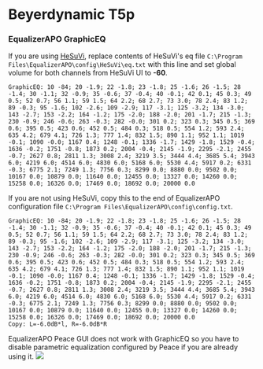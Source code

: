 # Beyerdynamic T5p
### EqualizerAPO GraphicEQ
If you are using [HeSuVi](https://sourceforge.net/projects/hesuvi/), replace contents of HeSuVi's eq file `C:\Program Files\EqualizerAPO\config\HeSuVi\eq.txt` with this line and set global volume for both channels from HeSuVi UI to **-60**.
```
GraphicEQ: 10 -84; 20 -1.9; 22 -1.8; 23 -1.8; 25 -1.6; 26 -1.5; 28 -1.4; 30 -1.1; 32 -0.9; 35 -0.6; 37 -0.4; 40 -0.1; 42 0.1; 45 0.3; 49 0.5; 52 0.7; 56 1.1; 59 1.5; 64 2.2; 68 2.7; 73 3.0; 78 2.4; 83 1.2; 89 -0.3; 95 -1.6; 102 -2.6; 109 -2.9; 117 -3.1; 125 -3.2; 134 -3.0; 143 -2.7; 153 -2.2; 164 -1.2; 175 -2.0; 188 -2.0; 201 -1.7; 215 -1.3; 230 -0.9; 246 -0.6; 263 -0.3; 282 -0.0; 301 0.2; 323 0.3; 345 0.5; 369 0.6; 395 0.5; 423 0.6; 452 0.5; 484 0.3; 518 0.5; 554 1.2; 593 2.4; 635 4.2; 679 4.1; 726 1.3; 777 1.4; 832 1.5; 890 1.1; 952 1.1; 1019 -0.1; 1090 -0.0; 1167 0.4; 1248 -0.1; 1336 -1.7; 1429 -1.8; 1529 -0.4; 1636 -0.2; 1751 -0.8; 1873 0.2; 2004 -0.4; 2145 -1.9; 2295 -2.1; 2455 -0.7; 2627 0.8; 2811 1.3; 3008 2.4; 3219 3.5; 3444 4.4; 3685 5.4; 3943 6.0; 4219 6.0; 4514 6.0; 4830 6.0; 5168 6.0; 5530 4.4; 5917 0.2; 6331 -0.3; 6775 2.1; 7249 1.3; 7756 0.3; 8299 0.0; 8880 0.0; 9502 0.0; 10167 0.0; 10879 0.0; 11640 0.0; 12455 0.0; 13327 0.0; 14260 0.0; 15258 0.0; 16326 0.0; 17469 0.0; 18692 0.0; 20000 0.0
```
If you are not using HeSuVi, copy this to the end of EqualizerAPO configuration file `C:\Program Files\EqualizerAPO\config\config.txt`.
```
GraphicEQ: 10 -84; 20 -1.9; 22 -1.8; 23 -1.8; 25 -1.6; 26 -1.5; 28 -1.4; 30 -1.1; 32 -0.9; 35 -0.6; 37 -0.4; 40 -0.1; 42 0.1; 45 0.3; 49 0.5; 52 0.7; 56 1.1; 59 1.5; 64 2.2; 68 2.7; 73 3.0; 78 2.4; 83 1.2; 89 -0.3; 95 -1.6; 102 -2.6; 109 -2.9; 117 -3.1; 125 -3.2; 134 -3.0; 143 -2.7; 153 -2.2; 164 -1.2; 175 -2.0; 188 -2.0; 201 -1.7; 215 -1.3; 230 -0.9; 246 -0.6; 263 -0.3; 282 -0.0; 301 0.2; 323 0.3; 345 0.5; 369 0.6; 395 0.5; 423 0.6; 452 0.5; 484 0.3; 518 0.5; 554 1.2; 593 2.4; 635 4.2; 679 4.1; 726 1.3; 777 1.4; 832 1.5; 890 1.1; 952 1.1; 1019 -0.1; 1090 -0.0; 1167 0.4; 1248 -0.1; 1336 -1.7; 1429 -1.8; 1529 -0.4; 1636 -0.2; 1751 -0.8; 1873 0.2; 2004 -0.4; 2145 -1.9; 2295 -2.1; 2455 -0.7; 2627 0.8; 2811 1.3; 3008 2.4; 3219 3.5; 3444 4.4; 3685 5.4; 3943 6.0; 4219 6.0; 4514 6.0; 4830 6.0; 5168 6.0; 5530 4.4; 5917 0.2; 6331 -0.3; 6775 2.1; 7249 1.3; 7756 0.3; 8299 0.0; 8880 0.0; 9502 0.0; 10167 0.0; 10879 0.0; 11640 0.0; 12455 0.0; 13327 0.0; 14260 0.0; 15258 0.0; 16326 0.0; 17469 0.0; 18692 0.0; 20000 0.0
Copy: L=-6.0dB*l, R=-6.0dB*R
```
EqualizerAPO Peace GUI does not work with GraphicEQ so you have to disable parametric equalization configured by Peace if you are already using it.
![](https://raw.githubusercontent.com/jaakkopasanen/AutoEq/master/results/Innerfidelity%202017/innerfidelity/onear/Beyerdynamic%20T5p/Beyerdynamic%20T5p.png)
